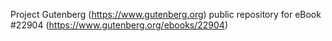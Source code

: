 Project Gutenberg (https://www.gutenberg.org) public repository for eBook #22904 (https://www.gutenberg.org/ebooks/22904)
